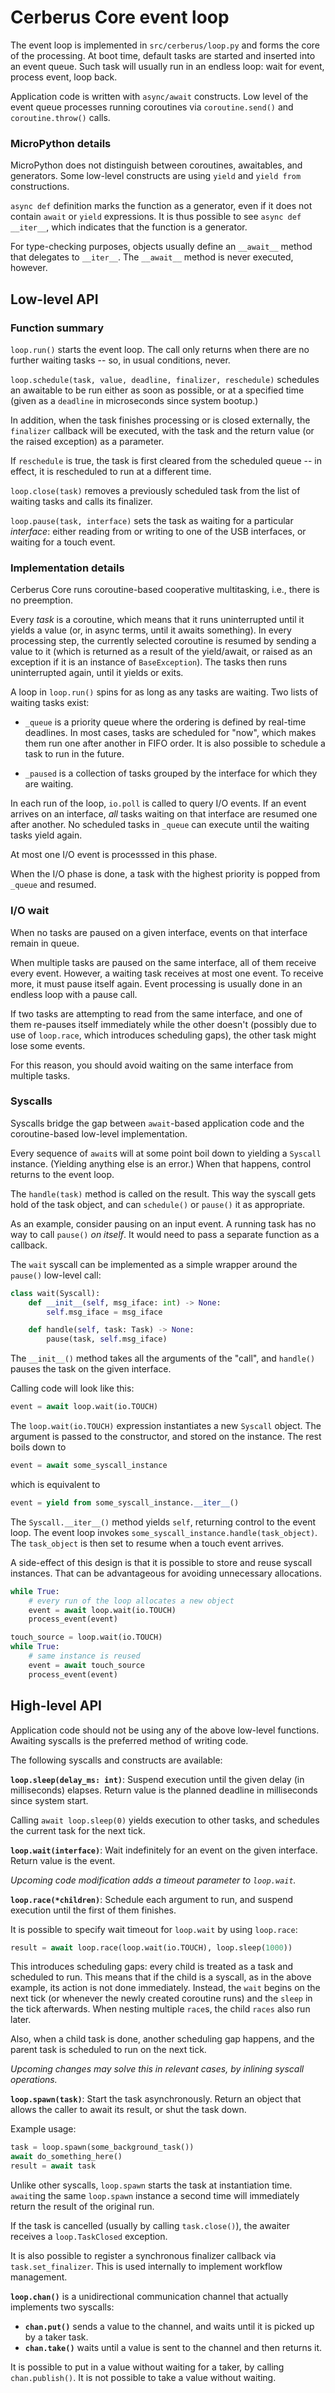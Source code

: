 # Cerberus Core event loop

The event loop is implemented in `src/cerberus/loop.py` and forms the core of the
processing. At boot time, default tasks are started and inserted into an event queue.
Such task will usually run in an endless loop: wait for event, process event, loop back.

Application code is written with `async/await` constructs. Low level of the event queue
processes running coroutines via `coroutine.send()` and `coroutine.throw()` calls.

### MicroPython details

MicroPython does not distinguish between coroutines, awaitables, and generators. Some
low-level constructs are using `yield` and `yield from` constructions.

`async def` definition marks the function as a generator, even if it does not contain
`await` or `yield` expressions. It is thus possible to see `async def __iter__`, which
indicates that the function is a generator.

For type-checking purposes, objects usually define an `__await__` method that delegates
to `__iter__`. The `__await__` method is never executed, however.


## Low-level API

### Function summary

`loop.run()` starts the event loop. The call only returns when there are no further
waiting tasks -- so, in usual conditions, never.

`loop.schedule(task, value, deadline, finalizer, reschedule)` schedules an awaitable to
be run either as soon as possible, or at a specified time (given as a `deadline` in
microseconds since system bootup.)

In addition, when the task finishes processing or is closed externally, the `finalizer`
callback will be executed, with the task and the return value (or the raised exception)
as a parameter.

If `reschedule` is true, the task is first cleared from the scheduled queue -- in
effect, it is rescheduled to run at a different time.

`loop.close(task)` removes a previously scheduled task from the list of waiting tasks
and calls its finalizer.

`loop.pause(task, interface)` sets the task as waiting for a particular _interface_:
either reading from or writing to one of the USB interfaces, or waiting for a touch
event.

### Implementation details

Cerberus Core runs coroutine-based cooperative multitasking, i.e., there is no preemption.

Every _task_ is a coroutine, which means that it runs uninterrupted until it yields a
value (or, in async terms, until it awaits something). In every processing step, the
currently selected coroutine is resumed by sending a value to it (which is returned as a
result of the yield/await, or raised as an exception if it is an instance of
`BaseException`). The tasks then runs uninterrupted again, until it yields or exits.

A loop in `loop.run()` spins for as long as any tasks are waiting. Two lists of waiting
tasks exist:

-   `_queue` is a priority queue where the ordering is defined by real-time deadlines.
    In most cases, tasks are scheduled for "now", which makes them run one after another
    in FIFO order. It is also possible to schedule a task to run in the future.

-   `_paused` is a collection of tasks grouped by the interface for which they are
    waiting.

In each run of the loop, `io.poll` is called to query I/O events. If an event arrives on
an interface, _all_ tasks waiting on that interface are resumed one after another. No
scheduled tasks in `_queue` can execute until the waiting tasks yield again.

At most one I/O event is processsed in this phase.

When the I/O phase is done, a task with the highest priority is popped from `_queue` and
resumed.

### I/O wait

When no tasks are paused on a given interface, events on that interface remain in queue.

When multiple tasks are paused on the same interface, all of them receive every event.
However, a waiting task receives at most one event. To receive more, it must pause
itself again. Event processing is usually done in an endless loop with a pause call.

If two tasks are attempting to read from the same interface, and one of them re-pauses
itself immediately while the other doesn't (possibly due to use of `loop.race`, which
introduces scheduling gaps), the other task might lose some events.

For this reason, you should avoid waiting on the same interface from multiple tasks.

### Syscalls

Syscalls bridge the gap between `await`-based application code and the coroutine-based
low-level implementation.

Every sequence of `await`s will at some point boil down to yielding a `Syscall`
instance. (Yielding anything else is an error.) When that happens, control returns to
the event loop.

The `handle(task)` method is called on the result. This way the syscall gets hold of the
task object, and can `schedule()` or `pause()` it as appropriate.

As an example, consider pausing on an input event. A running task has no way to call
`pause()` _on itself_. It would need to pass a separate function as a callback.

The `wait` syscall can be implemented as a simple wrapper around the `pause()` low-level
call:

```python
class wait(Syscall):
    def __init__(self, msg_iface: int) -> None:
        self.msg_iface = msg_iface

    def handle(self, task: Task) -> None:
        pause(task, self.msg_iface)
```

The `__init__()` method takes all the arguments of the "call", and `handle()` pauses the
task on the given interface.

Calling code will look like this:
```python
event = await loop.wait(io.TOUCH)
```
The `loop.wait(io.TOUCH)` expression instantiates a new `Syscall` object. The argument
is passed to the constructor, and stored on the instance. The rest boils down to
```python
event = await some_syscall_instance
```
which is equivalent to
```python
event = yield from some_syscall_instance.__iter__()
```
The `Syscall.__iter__()` method yields `self`, returning control to the event loop. The
event loop invokes `some_syscall_instance.handle(task_object)`. The `task_object` is
then set to resume when a touch event arrives.

A side-effect of this design is that it is possible to store and reuse syscall
instances. That can be advantageous for avoiding unnecessary allocations.
```python
while True:
    # every run of the loop allocates a new object
    event = await loop.wait(io.TOUCH)
    process_event(event)

touch_source = loop.wait(io.TOUCH)
while True:
    # same instance is reused
    event = await touch_source
    process_event(event)
```

## High-level API

Application code should not be using any of the above low-level functions. Awaiting
syscalls is the preferred method of writing code.

The following syscalls and constructs are available:

**`loop.sleep(delay_ms: int)`**: Suspend execution until the given delay (in
milliseconds) elapses. Return value is the planned deadline in milliseconds since system
start.

Calling `await loop.sleep(0)` yields execution to other tasks, and schedules the current
task for the next tick.

**`loop.wait(interface)`**: Wait indefinitely for an event on the given interface.
Return value is the event.

_Upcoming code modification adds a timeout parameter to `loop.wait`._

**`loop.race(*children)`**: Schedule each argument to run, and suspend execution until
the first of them finishes.

It is possible to specify wait timeout for `loop.wait` by using `loop.race`:
```python
result = await loop.race(loop.wait(io.TOUCH), loop.sleep(1000))
```
This introduces scheduling gaps: every child is treated as a task and scheduled
to run. This means that if the child is a syscall, as in the above example, its action
is not done immediately. Instead, the `wait` begins on the next tick (or whenever the
newly created coroutine runs) and the `sleep` in the tick afterwards. When nesting
multiple `race`s, the child `races` also run later.

Also, when a child task is done, another scheduling gap happens, and the parent task
is scheduled to run on the next tick.

_Upcoming changes may solve this in relevant cases, by inlining syscall operations._

**`loop.spawn(task)`**: Start the task asynchronously. Return an object that allows
the caller to await its result, or shut the task down.

Example usage:
```python
task = loop.spawn(some_background_task())
await do_something_here()
result = await task
```

Unlike other syscalls, `loop.spawn` starts the task at instantiation time. `await`ing
the same `loop.spawn` instance a second time will immediately return the result of the
original run.

If the task is cancelled (usually by calling `task.close()`), the awaiter receives a
`loop.TaskClosed` exception.

It is also possible to register a synchronous finalizer callback via
`task.set_finalizer`. This is used internally to implement workflow management.

**`loop.chan()`** is a unidirectional communication channel that actually implements two
syscalls:

 * **`chan.put()`** sends a value to the channel, and waits until it is picked up
   by a taker task.
 * **`chan.take()`** waits until a value is sent to the channel and then returns it.

It is possible to put in a value without waiting for a taker, by calling
`chan.publish()`. It is not possible to take a value without waiting.
